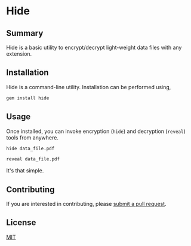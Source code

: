 # Hide

## Summary

Hide is a basic utility to encrypt/decrypt light-weight data files
with any extension.

## Installation

Hide is a command-line utility. Installation can be performed using,

```sh
gem install hide
```

## Usage
Once installed, you can invoke encryption (`hide`) and decryption
(`reveal`) tools from anywhere.

```sh
hide data_file.pdf
```
```sh
reveal data_file.pdf
```
It's that simple.

## Contributing

If you are interested in contributing, please [submit a pull request](https://help.github.com/articles/about-pull-requests/).

## License

[MIT](http://opensource.org/licenses/MIT)
